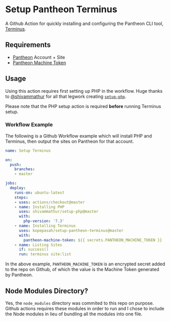 # Setup Pantheon Terminus

A Github Action for quickly installing and configuring the Pantheon CLI tool, [Terminus](https://github.com/pantheon-systems/terminus).

## Requirements

- [Pantheon](https://pantheon.io) Account + Site
- [Pantheon Machine Token](https://pantheon.io/docs/machine-tokens)

## Usage

Using this action requires first setting up PHP in the workflow. Huge thanks to [@shivammathur](https://github.com/shivammathur) for all that legwork creating [`setup-php`](https://github.com/shivammathur/setup-php).

Please note that the PHP setup action is required __before__ running Terminus setup.

### Workflow Example

The following is a Github Workflow example which will install PHP and Terminus, then output the sites on Pantheon for that account.

```yaml
name: Setup Terminus

on:
  push:
    branches:
    - master

jobs:
  deploy:
    runs-on: ubuntu-latest
    steps:
    - uses: actions/checkout@master
    - name: Installing PHP
      uses: shivammathur/setup-php@master
      with:
        php-version: '7.3'
    - name: Installing Terminus
      uses: kopepasah/setup-pantheon-terminus@master
      with:
        pantheon-machine-token: ${{ secrets.PANTHEON_MACHINE_TOKEN }}
    - name: Listing Sites
      if: success()
      run: terminus site:list
```

In the above example, `PANTHEON_MACHINE_TOKEN` is an encrypted secret added to the repo on Github, of which the value is the Machine Token generated by Pantheon.

## Node Modules Directory?

Yes, the `node_modules` directory was commited to this repo on purpose. Github actions requires these modules in order to run and I chose to include the Node modules in lieu of bundling all the modules into one file.
